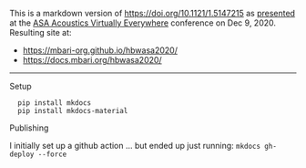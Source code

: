 This is a markdown version of <https://doi.org/10.1121/1.5147215>
as [presented](https://ave20-asa.ipostersessions.com/default.aspx?s=68-D3-A1-DF-62-78-D8-57-5F-78-3F-45-D9-F1-0E-92)
at the
[ASA Acoustics Virtually Everywhere](https://asa_ave20.vfairs.com/)
conference
on Dec 9, 2020.
Resulting site at:

- <https://mbari-org.github.io/hbwasa2020/>
- <https://docs.mbari.org/hbwasa2020/>

---

Setup

      pip install mkdocs
      pip install mkdocs-material

Publishing

I initially set up a github action ...
but ended up just running: `mkdocs gh-deploy --force`
